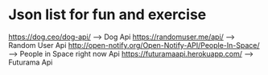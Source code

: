 # Json list for fun and exercise
https://dog.ceo/dog-api/ --> Dog Api
https://randomuser.me/api/  --> Random User Api
http://open-notify.org/Open-Notify-API/People-In-Space/ --> People in Space right now Api
https://futuramaapi.herokuapp.com/ --> Futurama Api
